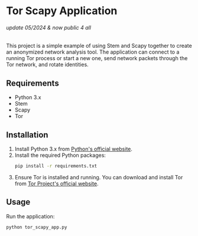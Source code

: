 # Tor Scapy Application
###### update 05/2024 & now public 4 all

This project is a simple example of using Stem and Scapy together to create an anonymized network analysis tool. The application can connect to a running Tor process or start a new one, send network packets through the Tor network, and rotate identities.

## Requirements

- Python 3.x
- Stem
- Scapy
- Tor

## Installation

1. Install Python 3.x from [Python's official website](https://www.python.org/).
2. Install the required Python packages:
    ```bash
    pip install -r requirements.txt
    ```
3. Ensure Tor is installed and running. You can download and install Tor from [Tor Project's official website](https://www.torproject.org/).

## Usage

Run the application:

```bash
python tor_scapy_app.py
